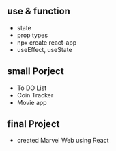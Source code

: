 

##  use & function
- state
- prop types
- npx create react-app
- useEffect, useState

## small Porject
- To DO List 
- Coin Tracker
- Movie app

## final Project

- created Marvel Web using React
